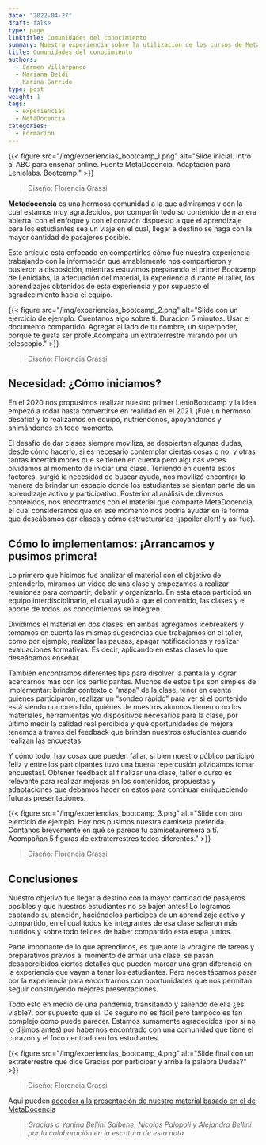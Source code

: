 ```yaml
---
date: "2022-04-27"
draft: false
type: page
linktitle: Comunidades del conocimiento 
summary: Nuestra experiencia sobre la utilización de los cursos de MetaDocencia en el Bootcamp de Leniolabs.
title: Comunidades del conocimiento 
authors: 
  - Carmen Villarpando
  - Mariana Beldi
  - Karina Garrido
type: post
weight: 1
tags: 
  - experiencias
  - MetaDocencia 
categories:
  - Formación 
---
```


{{< figure src="/img/experiencias_bootcamp_1.png"  alt="Slide inicial. Intro al ABC para enseñar online. Fuente MetaDocencia. Adaptación para Leniolabs. Bootcamp." >}}
> Diseño: Florencia Grassi


__Metadocencia__ es una hermosa comunidad a la que admiramos y con la cual estamos muy agradecidos, por compartir todo su contenido de manera abierta, con el enfoque y con el corazón dispuesto a que el aprendizaje para los estudiantes sea un viaje en el cual, llegar a destino se haga con la mayor cantidad de pasajeros posible.

Este artículo está enfocado en compartirles cómo fue nuestra experiencia trabajando con la información que amablemente nos compartieron y pusieron a disposición, mientras estuvimos preparando el primer Bootcamp de Leniolabs, la adecuación del material, la experiencia durante el taller, los aprendizajes obtenidos de esta experiencia y por supuesto el agradecimiento hacia el equipo.


{{< figure src="/img/experiencias_bootcamp_2.png"  alt="Slide con un ejercicio de ejemplo. Cuentanos algo sobre ti. Duracion 5 minutos. Usar el documento compartido. Agregar al lado de tu nombre, un superpoder, porque te gusta ser profe.Acompaña un extraterrestre mirando por un telescopio." >}}
> Diseño: Florencia Grassi

## 	Necesidad: ¿Cómo iniciamos?

En el 2020 nos propusimos realizar nuestro primer LenioBootcamp y la idea empezó a rodar hasta convertirse en realidad en el 2021. ¡Fue un hermoso desafío! y lo realizamos en equipo, nutriendonos, apoyándonos y animándonos en todo momento.

El desafío de dar clases siempre moviliza, se despiertan algunas dudas, desde cómo hacerlo, si es necesario contemplar ciertas cosas o no; y otras tantas incertidumbres que se tienen en cuenta pero algunas veces olvidamos al momento de iniciar una clase. Teniendo en cuenta estos factores, surgió la necesidad de buscar ayuda, nos movilizó encontrar la manera de  brindar un espacio donde los estudiantes se sientan parte de un aprendizaje activo y participativo. Posterior al análisis de diversos contenidos, nos encontramos con el material que comparte MetaDocencia, el cual consideramos que en ese momento nos podría ayudar en la forma que deseábamos dar clases y cómo estructurarlas (¡spoiler alert! y así fue).  


##	Cómo lo implementamos: ¡Arrancamos y pusimos primera! 

Lo primero que hicimos fue analizar el material con el objetivo de entenderlo, miramos un video de una clase y empezamos a realizar reuniones para compartir, debatir y organizarlo. En esta etapa participó un equipo interdisciplinario, el cual ayudó a que el contenido, las clases y el aporte de todos los  conocimientos se integren.

Dividimos el material en dos clases, en ambas agregamos icebreakers y tomamos en cuenta las mismas sugerencias que trabajamos en el taller, como por ejemplo, realizar las pausas, apagar notificaciones y realizar evaluaciones formativas. Es decir, aplicando en estas clases lo que deseábamos enseñar.

También encontramos diferentes tips para disolver la pantalla y lograr acercarnos más con los participantes. Muchos de estos tips son simples de implementar: brindar contexto o “mapa” de la clase, tener en cuenta quienes participaron, realizar un “sondeo rápido” para ver si el contenido está siendo comprendido, quiénes de nuestros alumnos tienen o no los materiales, herramientas y/o dispositivos necesarios para la clase, por último medir la calidad real percibida y qué oportunidades de mejora tenemos a través del feedback que brindan nuestros estudiantes cuando realizan las encuestas. 

Y cómo todo, hay cosas que pueden fallar, si bien nuestro público participó feliz y entre los participantes tuvo una buena repercusión ¡olvidamos tomar encuestas!. Obtener feedback al finalizar una clase, taller o curso es relevante para realizar mejoras en los contenidos, propuestas y adaptaciones que debamos hacer en estos para continuar enriqueciendo futuras presentaciones. 

{{< figure src="/img/experiencias_bootcamp_3.png"  alt="Slide con otro ejercicio de ejemplo. Hoy nos pusimos nuestra camiseta preferida. Contanos brevemente en qué se parece tu camiseta/remera a tí. Acompañan 5 figuras de extraterrestres todos diferentes." >}}
> Diseño: Florencia Grassi

##	Conclusiones

Nuestro objetivo fue llegar a destino con la mayor cantidad de pasajeros posibles y que nuestros estudiantes no se bajen antes! Lo logramos captando su atención, haciéndolos partícipes de un aprendizaje activo y compartido, en el cual todos los integrantes de esa clase salieron más nutridos y sobre todo felices de haber compartido esta etapa juntos. 

Parte importante de lo que aprendimos, es que ante la vorágine de tareas y preparativos previos al momento de armar una clase, se pasan desapercibidos ciertos detalles que pueden marcar una gran diferencia en la experiencia que vayan a tener los estudiantes. Pero necesitábamos pasar por la experiencia para encontrarnos con oportunidades que nos permitan seguir construyendo mejores presentaciones.
 
Todo esto en medio de una pandemia, transitando y saliendo de ella ¿es viable?, por supuesto que sí. De seguro no es fácil pero tampoco es tan complejo como puede parecer. Estamos sumamente agradecidos (por si no lo dijimos antes) por habernos encontrado con una comunidad que tiene el corazón y el foco centrado en los estudiantes. 

{{< figure src="/img/experiencias_bootcamp_4.png"  alt="Slide final con un extraterrestre que dice Gracias por participar y arriba la palabra Dudas?" >}}
> Diseño: Florencia Grassi

Aqui pueden [acceder a la presentación de nuestro material basado en el de MetaDocencia](https://docs.google.com/presentation/d/1H6It2yJMyw447La3xhsbkIyA6KQ2a61k/edit?usp=sharing&ouid=100199791415736280039&rtpof=true&sd=true)


> _Gracias a Yanina Bellini Saibene, Nicolas Palopoli y Alejandra Bellini por la colaboración en la escritura de esta nota_
